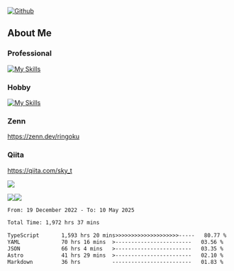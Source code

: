 [![Github](https://img.shields.io/github/followers/skyt-a?label=Follow&style=social)](https://github.com/skyt-a)

## About Me
### Professional
[![My Skills](https://skillicons.dev/icons?i=react,ts,js,nodejs,java,graphql,firebase,githubactions&theme=light)](https://skillicons.dev)
### Hobby
[![My Skills](https://skillicons.dev/icons?i=unity,rust,py&theme=light)](https://skillicons.dev)

### Zenn
https://zenn.dev/ringoku
### Qiita
https://qiita.com/sky_t


![](https://github-profile-summary-cards.vercel.app/api/cards/profile-details?username=skyt-a&theme=default)

![](https://github-profile-summary-cards.vercel.app/api/cards/repos-per-language?username=skyt-a&theme=default)![](https://github-profile-summary-cards.vercel.app/api/cards/stats?username=RinGoku&theme=default)

<!--START_SECTION:waka-->

```txt
From: 19 December 2022 - To: 10 May 2025

Total Time: 1,972 hrs 37 mins

TypeScript       1,593 hrs 20 mins>>>>>>>>>>>>>>>>>>>>-----   80.77 %
YAML             70 hrs 16 mins  >------------------------   03.56 %
JSON             66 hrs 4 mins   >------------------------   03.35 %
Astro            41 hrs 29 mins  >------------------------   02.10 %
Markdown         36 hrs          -------------------------   01.83 %
```

<!--END_SECTION:waka-->
